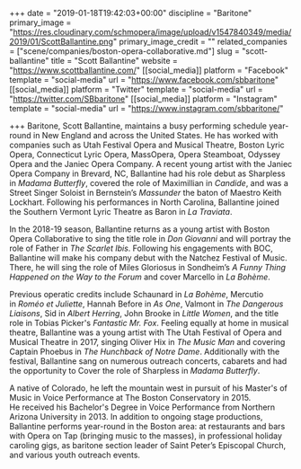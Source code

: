 +++
date = "2019-01-18T19:42:03+00:00"
discipline = "Baritone"
primary_image = "https://res.cloudinary.com/schmopera/image/upload/v1547840349/media/2019/01/ScottBallantine.png"
primary_image_credit = ""
related_companies = ["scene/companies/boston-opera-collaborative.md"]
slug = "scott-ballantine"
title = "Scott Ballantine"
website = "https://www.scottballantine.com/"
[[social_media]]
platform = "Facebook"
template = "social-media"
url = "https://www.facebook.com/sbbaritone"
[[social_media]]
platform = "Twitter"
template = "social-media"
url = "https://twitter.com/SBbaritone"
[[social_media]]
platform = "Instagram"
template = "social-media"
url = "https://www.instagram.com/sbbaritone/"

+++
Baritone, Scott Ballantine, maintains a busy performing schedule year-round in New England and across the United States. He has worked with companies such as Utah Festival Opera and Musical Theatre, Boston Lyric Opera, Connecticut Lyric Opera, MassOpera, Opera Steamboat, Odyssey Opera and the Janiec Opera Company. A recent young artist with the Janiec Opera Company in Brevard, NC, Ballantine had his role debut as Sharpless in _Madama Butterfly_, covered the role of Maximillian in _Candide_, and was a Street Singer Soloist in Bernstein’s _Massunder_ the baton of Maestro Keith Lockhart. Following his performances in North Carolina, Ballantine joined the Southern Vermont Lyric Theatre as Baron in _La Traviata_.

In the 2018-19 season, Ballantine returns as a young artist with Boston Opera Collaborative to sing the title role in _Don Giovanni_ and will portray the role of Father in _The Scarlet Ibis_. Following his engagements with BOC, Ballantine will make his company debut with the Natchez Festival of Music. There, he will sing the role of Miles Gloriosus in Sondheim’s _A Funny Thing Happened on the Way to the Forum_ and cover Marcello in _La Bohème_.

Previous operatic credits include Schaunard in _La Bohème_, Mercutio in _Roméo et Juliette_, Hannah Before in _As One_, Valmont in _The Dangerous Liaisons_, Sid in _Albert Herring_, John Brooke in _Little Women_, and the title role in Tobias Picker's _Fantastic Mr. Fox_. Feeling equally at home in musical theatre, Ballantine was a young artist with The Utah Festival of Opera and Musical Theatre in 2017, singing Oliver Hix in _The Music Man_ and covering Captain Phoebus in _The Hunchback of Notre Dame_. Additionally with the festival, Ballantine sang on numerous outreach concerts, cabarets and had the opportunity to Cover the role of Sharpless in _Madama Butterfly_.

A native of Colorado, he left the mountain west in pursuit of his Master's of Music in Voice Performance at The Boston Conservatory in 2015. He received his Bachelor's Degree in Voice Performance from Northern Arizona University in 2013. In addition to ongoing stage productions, Ballantine performs year-round in the Boston area: at restaurants and bars with Opera on Tap (bringing music to the masses), in professional holiday caroling gigs, as baritone section leader of Saint Peter’s Episcopal Church, and various youth outreach events.